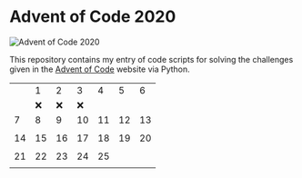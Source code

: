 # Advent of Code 2020
![Advent of Code 2020](https://github.com/artemis-beta/advent-of-code-2020/workflows/Advent%20of%20Code%202020/badge.svg)

This repository contains my entry of code scripts for solving the challenges given in the [Advent of Code](https://adventofcode.com/2020) website via Python.

| | ||||||
|-|-|-|-|-|-|-|
||1|2|3|4|5|6|
| |❌ |❌ |❌ | | |
|7|8|9|10|11|12|13
| | | | | | | |
|14|15|16|17|18|19|20|
| | | | | | | |
|21|22|23|24|25| | |
| | | | | | | |
